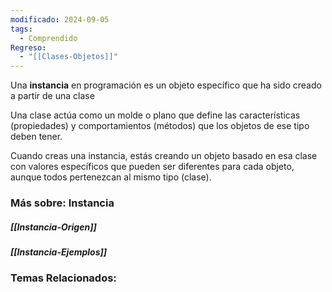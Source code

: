 ```yaml
---
modificado: 2024-09-05
tags:
  - Comprendido
Regreso:
  - "[[Clases-Objetos]]"
---
```


Una **instancia** en programación es un objeto específico que ha sido creado a partir de una clase

Una clase actúa como un molde o plano que define las características (propiedades) y comportamientos (métodos) que los objetos de ese tipo deben tener. 

Cuando creas una instancia, estás creando un objeto basado en esa clase con valores específicos que pueden ser diferentes para cada objeto, aunque todos pertenezcan al mismo tipo (clase).

### Más sobre: Instancia
##### [[Instancia-Origen]]
##### [[Instancia-Ejemplos]]

### Temas Relacionados:
